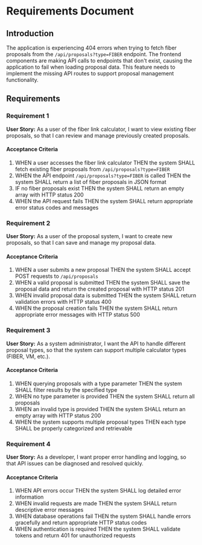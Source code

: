 # Requirements Document

## Introduction

The application is experiencing 404 errors when trying to fetch fiber proposals from the `/api/proposals?type=FIBER` endpoint. The frontend components are making API calls to endpoints that don't exist, causing the application to fail when loading proposal data. This feature needs to implement the missing API routes to support proposal management functionality.

## Requirements

### Requirement 1

**User Story:** As a user of the fiber link calculator, I want to view existing fiber proposals, so that I can review and manage previously created proposals.

#### Acceptance Criteria

1. WHEN a user accesses the fiber link calculator THEN the system SHALL fetch existing fiber proposals from `/api/proposals?type=FIBER`
2. WHEN the API endpoint `/api/proposals?type=FIBER` is called THEN the system SHALL return a list of fiber proposals in JSON format
3. IF no fiber proposals exist THEN the system SHALL return an empty array with HTTP status 200
4. WHEN the API request fails THEN the system SHALL return appropriate error status codes and messages

### Requirement 2

**User Story:** As a user of the proposal system, I want to create new proposals, so that I can save and manage my proposal data.

#### Acceptance Criteria

1. WHEN a user submits a new proposal THEN the system SHALL accept POST requests to `/api/proposals`
2. WHEN a valid proposal is submitted THEN the system SHALL save the proposal data and return the created proposal with HTTP status 201
3. WHEN invalid proposal data is submitted THEN the system SHALL return validation errors with HTTP status 400
4. WHEN the proposal creation fails THEN the system SHALL return appropriate error messages with HTTP status 500

### Requirement 3

**User Story:** As a system administrator, I want the API to handle different proposal types, so that the system can support multiple calculator types (FIBER, VM, etc.).

#### Acceptance Criteria

1. WHEN querying proposals with a type parameter THEN the system SHALL filter results by the specified type
2. WHEN no type parameter is provided THEN the system SHALL return all proposals
3. WHEN an invalid type is provided THEN the system SHALL return an empty array with HTTP status 200
4. WHEN the system supports multiple proposal types THEN each type SHALL be properly categorized and retrievable

### Requirement 4

**User Story:** As a developer, I want proper error handling and logging, so that API issues can be diagnosed and resolved quickly.

#### Acceptance Criteria

1. WHEN API errors occur THEN the system SHALL log detailed error information
2. WHEN invalid requests are made THEN the system SHALL return descriptive error messages
3. WHEN database operations fail THEN the system SHALL handle errors gracefully and return appropriate HTTP status codes
4. WHEN authentication is required THEN the system SHALL validate tokens and return 401 for unauthorized requests